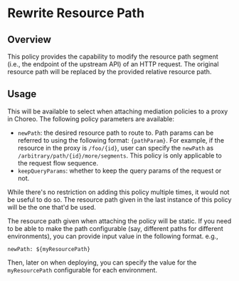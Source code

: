 # Rewrite Resource Path

## Overview

This policy provides the capability to modify the resource path segment 
(i.e., the endpoint of the upstream API) of an HTTP request. The original resource path 
will be replaced by the provided relative resource path.

## Usage

This will be available to select when attaching mediation policies to a proxy in Choreo. The following policy parameters are available:
- `newPath`: the desired resource path to route to. Path params can be referred to using the following format: `{pathParam}`. For example, if the resource in the proxy is `/foo/{id}`, user can specify the `newPath` as `/arbitrary/path/{id}/more/segments`. This policy is only applicable to the request flow sequence.
- `keepQueryParams`: whether to keep the query params of the request or not.

While there's no restriction on adding this policy multiple times, it would not be useful to do so. The resource path given in the last instance of 
this policy will be the one that'd be used.

The resource path given when attaching the policy will be static. If you need to be able to make the path configurable
(say, different paths for different environments), you can provide input value in the following format. e.g.,
```
newPath: ${myResourcePath}
```
Then, later on when deploying, you can specify the value for the `myResourcePath` configurable for each environment.
